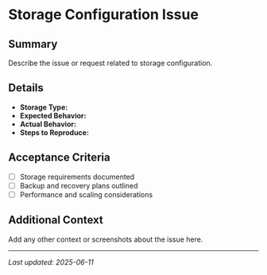 # Storage Configuration Issue

## Summary
Describe the issue or request related to storage configuration.

## Details
- **Storage Type:**
- **Expected Behavior:**
- **Actual Behavior:**
- **Steps to Reproduce:**

## Acceptance Criteria
- [ ] Storage requirements documented
- [ ] Backup and recovery plans outlined
- [ ] Performance and scaling considerations

## Additional Context
Add any other context or screenshots about the issue here.

---

_Last updated: 2025-06-11_
